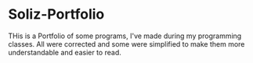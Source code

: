 # Soliz-Portfolio

THis is a Portfolio of some programs, I've made during my programming classes. All were corrected and some were simplified to make them more understandable and easier to read.
